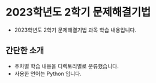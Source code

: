 # 2023학년도 2학기 문제해결기법
- 2023학년도 2학기 문제해결기법 과목 학습 내용입니다.

## 간단한 소개
- 주차별 학습 내용을 디렉토리별로 분류했습니다.
- 사용한 언어는 Python 입니다.
